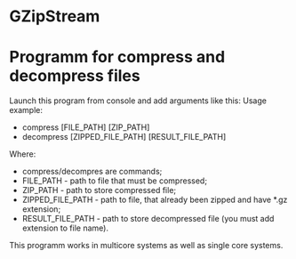 # GZipStream
# Programm for compress and decompress files

Launch this program from console and add arguments like this:
Usage example: 
<ul>
  <li> compress [FILE_PATH] [ZIP_PATH] </li>
  <li> decompress [ZIPPED_FILE_PATH] [RESULT_FILE_PATH] </li>
</ul>
Where: 
<ul>
  <li> compress/decompres are commands; </li>
  <li> FILE_PATH - path to file that must be compressed; </li>
  <li> ZIP_PATH - path to store compressed file; </li>
  <li> ZIPPED_FILE_PATH - path to file, that already been zipped and have *.gz extension; </li>
  <li> RESULT_FILE_PATH - path to store decompressed file (you must add extension to file name).  </li>
</ul>
This programm works in multicore systems as well as single core systems.
